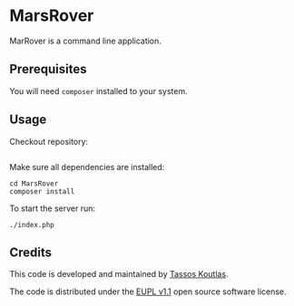 # MarsRover

MarRover is a command line application.

## Prerequisites

You will need `composer` installed to your system.

## Usage

Checkout repository:

```
```

Make sure all dependencies are installed:

```
cd MarsRover
composer install
```

To start the server run:

```
./index.php
```

## Credits

This code is developed and maintained by
[Tassos Koutlas](https://github.com/tassoskoutlas).

The code is distributed under the
[EUPL v1.1](http://ec.europa.eu/idabc/eupl.html) open source software license.

